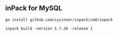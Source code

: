## inPack for MySQL

``` shell
go install github.com/sysinner/inpack/cmd/inpack

inpack build -version 5.7.20 -release 1
```